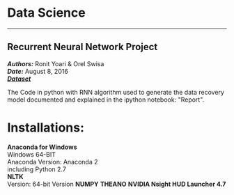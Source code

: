#  Data Science


---
**Recurrent Neural Network Project**
---
***Authors:*** Ronit Yoari & Orel Swisa  
***Date:*** August 8, 2016  
***[Dataset]()***  

  
The Code in python with RNN algorithm used to generate the data recovery model documented and explained in the ipython notebook: "Report".  

# Installations:
**Anaconda for Windows**  
Windows 64-BIT  
Anaconda Version: Anaconda 2  
including Python 2.7  
**NLTK**  
Version: 64-bit Version
**NUMPY**
**THEANO**
**NVIDIA Nsight HUD Launcher 4.7**
